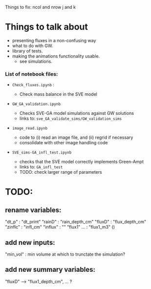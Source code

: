 Things to fix:
ncol and nrow
j and k

# Things to talk about

- presenting fluxes in a non-confusing way
- what to do with GW.
- library of tests.
- making the animations functionality usable.
  - see simulations. 


### List of notebook files:

- `Check_fluxes.ipynb` :
  - Check mass balance in the SVE model


- `GW_GA_validation.ipynb`
  - Checks SVE-GA model simulations against GW solutions
  - links to: `sve_GA_validate_sims/GW_validation_sims`
 

- `image_read.ipynb`
	- code to (i) read an image file, and (ii) regrid if necessary
    - consolidate with other image handling code
 
- `SVE_sims-GA_infl_test.ipynb`
	- checks that the SVE model correctly implements Green-Ampt
	- links to: `GA_infl_test`
  - TODO: check larger range of parameters


# TODO:  
## rename variables:

"dt_p" : "dt_print"
"rainD" : "rain_depth_cm"
"fluxD" : "flux_depth_cm"
"zinflc" : "infl_cm"
"influx" : ""
"flux1" ... : "flux1_m3" ()

## add new inputs:
"min_vol" : min volume at which to trunctate the simulation?


##  add new summary variables:
"fluxD" -->  "flux1_depth_cm", ...  ?
